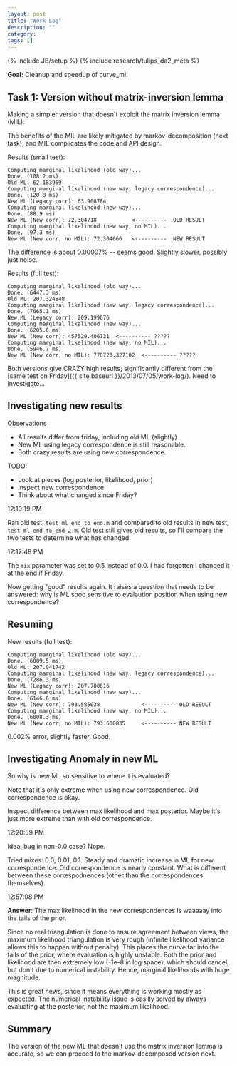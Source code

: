 ```yaml
---
layout: post
title: "Work Log"
description: ""
category: 
tags: []
---
```

{% include JB/setup %}
{% include research/tulips_da2_meta %}

**Goal:** Cleanup and speedup of curve_ml.

Task 1: Version without matrix-inversion lemma
-----------------

Making a simpler version that doesn't exploit the matrix inversion lemma (MIL).

The benefits of the MIL are likely mitigated by markov-decomposition (next task), and MIL 
complicates the code and API design.  

Results (small test):
    
    Computing marginal likelihood (old way)...
    Done. (108.2 ms)
    Old ML: 62.183969
    Computing marginal likelihood (new way, legacy correspondence)...
    Done. (120.8 ms)
    New ML (Legacy corr): 63.908784
    Computing marginal likelihood (new way)...
    Done. (88.9 ms)
    New ML (New corr): 72.304718           <----------  OLD RESULT
    Computing marginal likelihood (new way, no MIL)...
    Done. (97.3 ms)
    New ML (New corr, no MIL): 72.304666   <----------  NEW RESULT


The difference is about 0.00007% -- seems good.  Slightly slower, possibly just noise.

Results (full test):

    Computing marginal likelihood (old way)...
    Done. (6447.3 ms)
    Old ML: 207.324848
    Computing marginal likelihood (new way, legacy correspondence)...
    Done. (7665.1 ms)
    New ML (Legacy corr): 209.199676
    Computing marginal likelihood (new way)...
    Done. (6205.6 ms)
    New ML (New corr): 457529.406731  <---------- ?????
    Computing marginal likelihood (new way, no MIL)...
    Done. (5946.7 ms)
    New ML (New corr, no MIL): 778723.327102  <---------- ?????

Both versions give CRAZY high results; significantly different from the [same test on Friday]({{ site.baseurl }}/2013/07/05/work-log/).  Need to investigate...

Investigating new results
------------------------------------------

Observations

* All results differ from friday, including old ML (slightly)
* New ML using legacy correspondence is still reasonable.
* Both crazy results are using new correspondence.

TODO:

* Look at pieces (log posterior, likelihood, prior)
* Inspect new correspondence
* Think about what changed since Friday?

12:10:19 PM

Ran old test, `test_ml_end_to_end.m` and compared to old results in new test, `test_ml_end_to_end_2.m`.  Old test still gives old results, so I'll compare the two tests to determine what has changed.

12:12:48 PM

The `mix` parameter was set to 0.5 instead of 0.0.  I had forgotten I changed it at the end if Friday.

Now getting "good" results again.  It raises a question that needs to be answered: why is ML sooo sensitive to evalaution position when using new correspondence?

Resuming
--------

New results (full test):

    Computing marginal likelihood (old way)...
    Done. (6009.5 ms)
    Old ML: 207.041742
    Computing marginal likelihood (new way, legacy correspondence)...
    Done. (7286.3 ms)
    New ML (Legacy corr): 207.700616
    Computing marginal likelihood (new way)...
    Done. (6146.6 ms)
    New ML (New corr): 793.585038             <---------- OLD RESULT
    Computing marginal likelihood (new way, no MIL)...
    Done. (6008.3 ms)
    New ML (New corr, no MIL): 793.600835     <---------- NEW RESULT

0.002% error, slightly faster.  Good.

Investigating Anomaly in new ML 
--------------------------

So why is new ML so sensitive to where it is evaluated?  

Note that it's only extreme when using new correspondence.  Old correspondence is okay.

Inspect difference between max likelihood and max posterior.  Maybe it's just more extreme than with old correspondence.

12:20:59 PM

Idea: bug in non-0.0 case?  Nope.

Tried mixes: 0.0, 0.01, 0.1. Steady and dramatic increase in ML for new correspondence.  Old correspondence is nearly constant.  What is different between these correspodnences (other than the correspondences themselves).

12:57:08 PM

**Answer**: The max likelihood in the new correspondences is waaaaay into the tails of the prior.  

Since no real triangulation is done to ensure agreement between views, the maximum likelihood triangulation is very rough  (infinite likelihood variance allows this to happen without penalty).  This places the curve far into the tails of the prior, where evaluation is highly unstable.  Both the prior and likelihood are then extremely low (-1e-8 in log space), which should cancel, but don't due to numerical instability.  Hence, marginal likelihoods with huge magnitude.

This is great news, since it means everything is working mostly as expected.  The numerical instability issue is easilly solved by always evaluating at the posterior, not the maximum likelihood.

Summary
--------

The version of the new ML that doesn't use the matrix inversion lemma is accurate, so we can proceed to the markov-decomposed version next.


